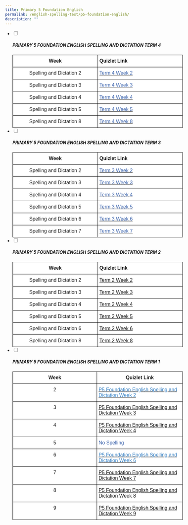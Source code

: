 ```yaml
---
title: Primary 5 Foundation English
permalink: /english-spelling-test/p5-foundation-english/
description: ""
---
```

<ul class="jekyllcodex_accordion">
  <li>
    <input type="checkbox" id="accordion1">
		<label for="accordion1"><h5>PRIMARY 5 FOUNDATION ENGLISH SPELLING AND DICTATION TERM 4</h5></label>
    <div>
      <style type="text/css">
.tg  {border-collapse:collapse;border-spacing:0;margin:0px auto;}
.tg td{border-color:black;border-style:solid;border-width:1px;font-family:Arial, sans-serif;font-size:14px;
  overflow:hidden;padding:10px 5px;word-break:normal;}
.tg th{border-color:black;border-style:solid;border-width:1px;font-family:Arial, sans-serif;font-size:14px;
  font-weight:normal;overflow:hidden;padding:10px 5px;word-break:normal;}
.tg .tg-sf6z{background-color:#FFF;color:#222;font-size:16px;font-weight:bold;text-align:left;vertical-align:top}
.tg .tg-3cbn{background-color:#FFF;color:#222;font-size:16px;font-weight:bold;text-align:center;vertical-align:top}
.tg .tg-qec4{background-color:#FFF;color:#222;font-size:16px;text-align:center;vertical-align:top}
.tg .tg-zurh{background-color:#FFF;color:#4067AE;font-size:16px;text-align:left;vertical-align:top}
</style>
<table class="tg" style="undefined;table-layout: fixed; width: 550px">
<colgroup>
<col style="width: 300px">
<col style="width: 300px">
</colgroup>
<tbody>
  <tr>
    <td class="tg-3cbn">Week</td>
    <td class="tg-sf6z">Quizlet Link</td>
  </tr>
  <tr>
    <td class="tg-qec4">Spelling and Dictation 2</td>
    <td class="tg-zurh"><a href="https://quizlet.com/_a21u6n?x=1qqt&i=1c2gxb"><span style="text-decoration:none;color:#4067AE">Term 4 Week 2</span></a></td>
  </tr>
  <tr>
    <td class="tg-qec4">Spelling and Dictation 3</td>
    <td class="tg-zurh"><a href="https://quizlet.com/_a21uhr?x=1qqt&i=1c2gxb"><span style="text-decoration:none;color:#4067AE">Term 4 Week 3</span></a></td>
  </tr>
  <tr>
    <td class="tg-qec4">Spelling and Dictation 4</td>
    <td class="tg-zurh"><a href="https://quizlet.com/_a21uq8?x=1qqt&i=1c2gxb"><span style="text-decoration:none;color:#4067AE">Term 4 Week 4</span></a> </td>
  </tr>
  <tr>
    <td class="tg-qec4">Spelling and Dictation 5</td>
    <td class="tg-zurh"><a href="https://quizlet.com/_a21v4s?x=1qqt&i=1c2gxb"><span style="text-decoration:none;color:#4067AE">Term 4 Week 5 </span></a></td>
  </tr>
  <tr>
    <td class="tg-qec4">Spelling and Dictation 8</td>
    <td class="tg-zurh"><a href="https://quizlet.com/_a21vbn?x=1qqt&i=1c2gxb"><span style="text-decoration:none;color:#4067AE">Term 4 Week 8</span></a></td>
  </tr>
</tbody>
</table>
    </div>
	</li>
	<li>
    <input type="checkbox" id="accordion2">
		<label for="accordion2"><h5>PRIMARY 5 FOUNDATION ENGLISH SPELLING AND DICTATION TERM 3</h5></label>
    <div>
      <style type="text/css">
.tg  {border-collapse:collapse;border-spacing:0;margin:0px auto;}
.tg td{border-color:black;border-style:solid;border-width:1px;font-family:Arial, sans-serif;font-size:14px;
  overflow:hidden;padding:10px 5px;word-break:normal;}
.tg th{border-color:black;border-style:solid;border-width:1px;font-family:Arial, sans-serif;font-size:14px;
  font-weight:normal;overflow:hidden;padding:10px 5px;word-break:normal;}
.tg .tg-sf6z{background-color:#FFF;color:#222;font-size:16px;font-weight:bold;text-align:left;vertical-align:top}
.tg .tg-3cbn{background-color:#FFF;color:#222;font-size:16px;font-weight:bold;text-align:center;vertical-align:top}
.tg .tg-qec4{background-color:#FFF;color:#222;font-size:16px;text-align:center;vertical-align:top}
.tg .tg-zurh{background-color:#FFF;color:#4067AE;font-size:16px;text-align:left;vertical-align:top}
</style>
<table class="tg" style="undefined;table-layout: fixed; width: 550px">
<colgroup>
<col style="width: 300px">
<col style="width: 300px">
</colgroup>
<tbody>
  <tr>
    <td class="tg-3cbn">Week</td>
    <td class="tg-sf6z">Quizlet Link</td>
  </tr>
  <tr>
    <td class="tg-qec4">Spelling and Dictation 2</td>
    <td class="tg-zurh"><a href="https://quizlet.com/_9z5yl6?x=1qqt&i=1c2gxb"><span style="text-decoration:none;color:#4067AE">Term 3 Week 2</span></a></td>
  </tr>
  <tr>
    <td class="tg-qec4">Spelling and Dictation 3</td>
    <td class="tg-zurh"><a href="https://quizlet.com/_9z5z26?x=1qqt&i=1c2gxb"><span style="text-decoration:none;color:#4067AE">Term 3 Week 3</span></a></td>
  </tr>
  <tr>
    <td class="tg-qec4">Spelling and Dictation 4</td>
    <td class="tg-zurh"><a href="https://quizlet.com/_9z5zo4?x=1qqt&i=1c2gxb"><span style="text-decoration:none;color:#4067AE">Term 3 Week 4</span></a> </td>
  </tr>
  <tr>
    <td class="tg-qec4">Spelling and Dictation 5</td>
    <td class="tg-zurh"><a href="https://quizlet.com/_9z61dj?x=1qqt&i=1c2gxb"><span style="text-decoration:none;color:#4067AE">Term 3 Week 5 </span></a></td>
  </tr>
  <tr>
    <td class="tg-qec4">Spelling and Dictation 6</td>
    <td class="tg-zurh"><a href="https://quizlet.com/_9z61wr?x=1qqt&i=1c2gxb"><span style="text-decoration:none;color:#4067AE">Term 3 Week 6 </span></a></td>
  </tr>
  <tr>
    <td class="tg-qec4">Spelling and Dictation 7</td>
    <td class="tg-zurh"><a href="https://quizlet.com/_9z63m4?x=1qqt&i=1c2gxb"><span style="text-decoration:none;color:#4067AE">Term 3 Week 7 </span></a></td>
  </tr>
</tbody>
</table>
    </div>
	</li>
	<li>
    <input type="checkbox" id="accordion3">
		<label for="accordion3"><h5>PRIMARY 5 FOUNDATION ENGLISH SPELLING AND DICTATION TERM 2</h5></label>
    <div>
      <style type="text/css">
.tg  {border-collapse:collapse;border-spacing:0;margin:0px auto;}
.tg td{border-color:black;border-style:solid;border-width:1px;font-family:Arial, sans-serif;font-size:14px;
  overflow:hidden;padding:10px 5px;word-break:normal;}
.tg th{border-color:black;border-style:solid;border-width:1px;font-family:Arial, sans-serif;font-size:14px;
  font-weight:normal;overflow:hidden;padding:10px 5px;word-break:normal;}
.tg .tg-kztb{background-color:#ffffff;color:#222;font-size:16px;font-weight:bold;text-align:left;vertical-align:top}
.tg .tg-3cbn{background-color:#FFF;color:#222;font-size:16px;font-weight:bold;text-align:center;vertical-align:top}
.tg .tg-qec4{background-color:#FFF;color:#222;font-size:16px;text-align:center;vertical-align:top}
.tg .tg-lxnn{background-color:#ffffff;color:#4067AE;font-size:16px;text-align:left;vertical-align:top}
.tg .tg-zurh{background-color:#FFF;color:#4067AE;font-size:16px;text-align:left;vertical-align:top}
</style>
<table class="tg" style="undefined;table-layout: fixed; width: 550px">
<colgroup>
<col style="width: 300px">
<col style="width: 300px">
</colgroup>
<tbody>
  <tr>
    <td class="tg-3cbn">Week</td>
    <td class="tg-kztb">Quizlet Link</td>
  </tr>
  <tr>
    <td class="tg-qec4">Spelling and Dictation 2</td>
    <td class="tg-lxnn"><a href="https://quizlet.com/_84fojd?x=1jqt&i=1c2gxb" target="_blank" rel="noopener noreferrer">Term 2 Week 2</a></td>
  </tr>
  <tr>
    <td class="tg-qec4">Spelling and Dictation 3</td>
    <td class="tg-lxnn"><a href="https://quizlet.com/_84fpew?x=1jqt&i=1c2gxb" target="_blank" rel="noopener noreferrer">Term 2  Week 3</a></td>
  </tr>
  <tr>
    <td class="tg-qec4">Spelling and Dictation 4</td>
    <td class="tg-lxnn"><a href="https://quizlet.com/_84fpnz?x=1jqt&i=1c2gxb" target="_blank" rel="noopener noreferrer">Term 2 Week 4</a></td>
  </tr>
  <tr>
    <td class="tg-qec4">Spelling and Dictation 5</td>
    <td class="tg-lxnn"><a href="https://quizlet.com/_84fq84?x=1jqt&i=1c2gxb" target="_blank" rel="noopener noreferrer">Term 2 Week 5</a></td>
  </tr>
  <tr>
    <td class="tg-qec4">Spelling and Dictation 6</td>
    <td class="tg-lxnn"><a href="https://quizlet.com/_84fqqz?x=1jqt&i=1c2gxb" target="_blank" rel="noopener noreferrer">Term 2 Week 6</a></td>
  </tr>
  <tr>
    <td class="tg-qec4">Spelling and Dictation 8</td>
    <td class="tg-lxnn"><a href="https://quizlet.com/_84fpcu?x=1jqt&i=1c2gxb" target="_blank" rel="noopener noreferrer">Term 2 Week 8</a></td>
  </tr>
</tbody>
</table>
    </div>
	</li>
	<li>
    <input type="checkbox" id="accordion4">
		<label for="accordion4"><h5>PRIMARY 5 FOUNDATION ENGLISH SPELLING AND DICTATION TERM 1</h5></label>
    <div>
      <style type="text/css">
.tg  {border-collapse:collapse;border-spacing:0;margin:0px auto;}
.tg td{border-color:black;border-style:solid;border-width:1px;font-family:Arial, sans-serif;font-size:14px;
  overflow:hidden;padding:10px 5px;word-break:normal;}
.tg th{border-color:black;border-style:solid;border-width:1px;font-family:Arial, sans-serif;font-size:14px;
  font-weight:normal;overflow:hidden;padding:10px 5px;word-break:normal;}
.tg .tg-3cbn{background-color:#FFF;color:#222;font-size:16px;font-weight:bold;text-align:center;vertical-align:top}
.tg .tg-qec4{background-color:#FFF;color:#222;font-size:16px;text-align:center;vertical-align:top}
.tg .tg-zurh{background-color:#FFF;color:#4067AE;font-size:16px;text-align:left;vertical-align:top}
.tg .tg-39zx{background-color:#FFF;color:#3D85C6;font-size:16px;text-align:left;vertical-align:top}
</style>
<table class="tg" style="undefined;table-layout: fixed; width: 550px">
<colgroup>
<col style="width: 300px">
<col style="width: 300px">
</colgroup>
<tbody>
  <tr>
    <td class="tg-3cbn">Week</td>
    <td class="tg-3cbn">Quizlet Link</td>
  </tr>
  <tr>
    <td class="tg-qec4">2</td>
    <td class="tg-zurh"><a href="https://quizlet.com/_7slblk?x=1jqt&i=1c2gxb" target="_blank" rel="noopener noreferrer"><span style="text-decoration:none;color:#3D85C6">P5 Foundation English Spelling and Dictation Week 2</span></a></td>
  </tr>
  <tr>
    <td class="tg-qec4">3</td>
    <td class="tg-39zx"><a href="https://quizlet.com/_7sldh2?x=1jqt&i=1c2gxb">P5 Foundation English Spelling and Dictation Week 3</a></td>
  </tr>
  <tr>
    <td class="tg-qec4">4</td>
    <td class="tg-39zx"><a href="https://quizlet.com/_7slene?x=1jqt&i=1c2gxb">P5 Foundation English Spelling and Dictation Week 4</a></td>
  </tr>
  <tr>
    <td class="tg-qec4">5</td>
    <td class="tg-zurh">No Spelling</td>
  </tr>
  <tr>
    <td class="tg-qec4">6</td>
    <td class="tg-zurh"><a href="https://quizlet.com/_7slfxu?x=1jqt&i=1c2gxb" target="_blank" rel="noopener noreferrer"><span style="text-decoration:none;color:#3D85C6">P5 Foundation English Spelling and Dictation Week 6</span></a></td>
  </tr>
  <tr>
    <td class="tg-qec4">7</td>
    <td class="tg-39zx"><a href="https://quizlet.com/_7slgye?x=1jqt&i=1c2gxb">P5 Foundation English Spelling and Dictation Week 7</a></td>
  </tr>
  <tr>
    <td class="tg-qec4">8</td>
    <td class="tg-39zx"><a href="https://quizlet.com/_7st8gs?x=1jqt&i=1c2gxb">P5 Foundation English Spelling and Dictation Week 8</a></td>
  </tr>
  <tr>
    <td class="tg-qec4">9</td>
    <td class="tg-39zx"><a href="https://quizlet.com/_7staba?x=1jqt&i=1c2gxb">P5 Foundation English Spelling and Dictation Week 9</a></td>
  </tr>
</tbody>
</table>
    </div>
	</li>
</ul>